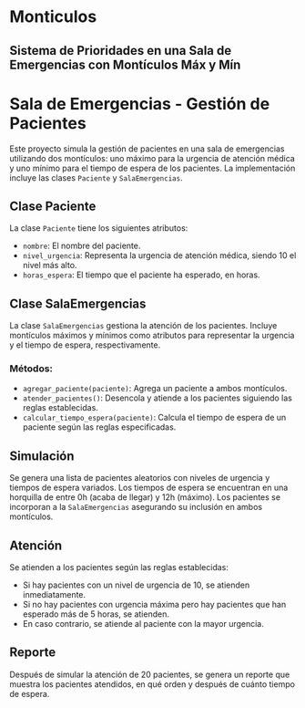 # Monticulos 
## Sistema de Prioridades en una Sala de Emergencias con Montículos Máx y Mín


# Sala de Emergencias - Gestión de Pacientes

Este proyecto simula la gestión de pacientes en una sala de emergencias utilizando dos montículos: uno máximo para la urgencia de atención médica y uno mínimo para el tiempo de espera de los pacientes. La implementación incluye las clases `Paciente` y `SalaEmergencias`.

## Clase Paciente

La clase `Paciente` tiene los siguientes atributos:

- `nombre`: El nombre del paciente.
- `nivel_urgencia`: Representa la urgencia de atención médica, siendo 10 el nivel más alto.
- `horas_espera`: El tiempo que el paciente ha esperado, en horas.

## Clase SalaEmergencias

La clase `SalaEmergencias` gestiona la atención de los pacientes. Incluye montículos máximos y mínimos como atributos para representar la urgencia y el tiempo de espera, respectivamente.

### Métodos:

- `agregar_paciente(paciente)`: Agrega un paciente a ambos montículos.
- `atender_pacientes()`: Desencola y atiende a los pacientes siguiendo las reglas establecidas.
- `calcular_tiempo_espera(paciente)`: Calcula el tiempo de espera de un paciente según las reglas especificadas.

## Simulación

Se genera una lista de pacientes aleatorios con niveles de urgencia y tiempos de espera variados. Los tiempos de espera se encuentran en una horquilla de entre 0h (acaba de llegar) y 12h (máximo). Los pacientes se incorporan a la `SalaEmergencias` asegurando su inclusión en ambos montículos.

## Atención

Se atienden a los pacientes según las reglas establecidas:
- Si hay pacientes con un nivel de urgencia de 10, se atienden inmediatamente.
- Si no hay pacientes con urgencia máxima pero hay pacientes que han esperado más de 5 horas, se atienden.
- En caso contrario, se atiende al paciente con la mayor urgencia.

## Reporte

Después de simular la atención de 20 pacientes, se genera un reporte que muestra los pacientes atendidos, en qué orden y después de cuánto tiempo de espera.
